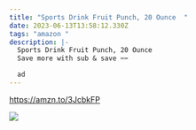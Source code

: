 ```yaml
---
title: "Sports Drink Fruit Punch, 20 Ounce  "
date: 2023-06-13T13:58:12.330Z
tags: "amazon "
description: |-
  Sports Drink Fruit Punch, 20 Ounce 
  Save more with sub & save ✂✂ 

  ad
---
```

<!--StartFragment-->

https://amzn.to/3JcbkFP 

![](https://m.media-amazon.com/images/I/51tVnp-471L.jpg)

<!--EndFragment-->